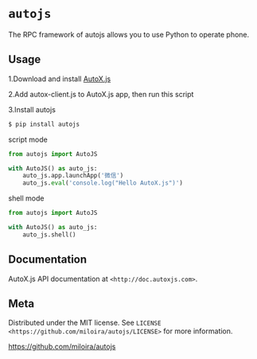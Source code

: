 `autojs`
===============================================
The RPC framework of autojs allows you to use Python to operate phone.

Usage
-----


1.Download and install [AutoX.js](https://github.com/kkevsekk1/AutoX/releases)

2.Add autox-client.js to AutoX.js app, then run this script

3.Install autojs

```bash
$ pip install autojs
```

script mode
```python
from autojs import AutoJS

with AutoJS() as auto_js:
    auto_js.app.launchApp('微信')
    auto_js.eval('console.log("Hello AutoX.js")')
```

shell mode
```python
from autojs import AutoJS

with AutoJS() as auto_js:
    auto_js.shell()
```

Documentation
-------------

AutoX.js API documentation at `<http://doc.autoxjs.com>`.

Meta
----


Distributed under the MIT license. See `LICENSE <https://github.com/miloira/autojs/LICENSE>` for more information.

https://github.com/miloira/autojs